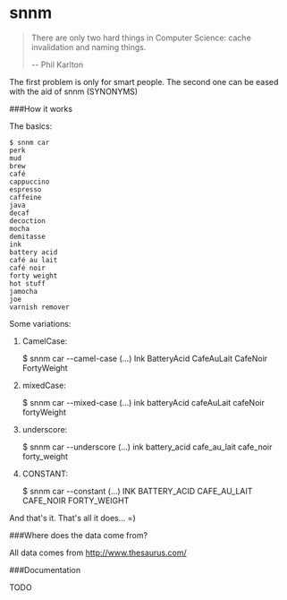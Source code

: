 snnm
====

> There are only two hard things in Computer Science: cache invalidation and naming things.
>
> -- Phil Karlton


The first problem is only for smart people. The second one can be eased with the aid of snnm (SYNONYMS)


###How it works

The basics:

    $ snnm car
	perk
	mud
	brew
	café
	cappuccino
	espresso
	caffeine
	java
	decaf
	decoction
	mocha
	demitasse
	ink
	battery acid
	café au lait
	café noir
	forty weight
	hot stuff
	jamocha
	joe
	varnish remover

Some variations:

1. CamelCase:


    $ snnm car --camel-case
	(...)
	Ink
	BatteryAcid
	CafeAuLait
	CafeNoir
	FortyWeight


2. mixedCase:


    $ snnm car --mixed-case
	(...)
	ink
	batteryAcid
	cafeAuLait
	cafeNoir
	fortyWeight


3. underscore:


    $ snnm car --underscore
	(...)
	ink
	battery_acid
	cafe_au_lait
	cafe_noir
	forty_weight


4. CONSTANT:


	$ snnm car --constant
	(...)
	INK
	BATTERY_ACID
	CAFE_AU_LAIT
	CAFE_NOIR
	FORTY_WEIGHT



And that's it. That's all it does... =)

###Where does the data come from?

All data comes from http://www.thesaurus.com/


###Documentation

TODO
